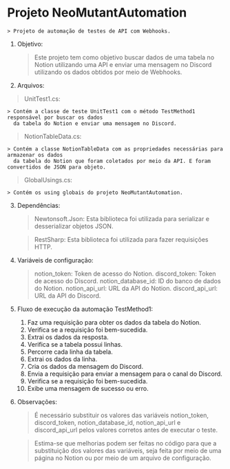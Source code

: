 # Projeto NeoMutantAutomation

	> Projeto de automação de testes de API com Webhooks.

1. Objetivo:

	> Este projeto tem como objetivo buscar dados de uma tabela no Notion utilizando uma API
	  e enviar uma mensagem no Discord utilizando os dados obtidos por meio de Webhooks.


2. Arquivos:

> UnitTest1.cs: 

	> Contém a classe de teste UnitTest1 com o método TestMethod1 responsável por buscar os dados 
	  da tabela do Notion e enviar uma mensagem no Discord.

> NotionTableData.cs: 

	> Contém a classe NotionTableData com as propriedades necessárias para armazenar os dados
	  da tabela do Notion que foram coletados por meio da API. E foram convertidos de JSON para objeto.

> GlobalUsings.cs:

	> Contém os using globais do projeto NeoMutantAutomation.

3. Dependências:

	> Newtonsoft.Json: 
	> Esta biblioteca foi utilizada para serializar e desserializar objetos JSON.

	> RestSharp: 
	> Esta biblioteca foi utilizada para fazer requisições HTTP.

4. Variáveis de configuração:

	> notion_token: Token de acesso do Notion.
	> discord_token: Token de acesso do Discord.
	> notion_database_id: ID do banco de dados do Notion.
	> notion_api_url: URL da API do Notion.
	> discord_api_url: URL da API do Discord.

5. Fluxo de execução da automação TestMethod1:

	1. Faz uma requisição para obter os dados da tabela do Notion.
	2. Verifica se a requisição foi bem-sucedida.
	3. Extrai os dados da resposta.
	4. Verifica se a tabela possui linhas.
	5. Percorre cada linha da tabela.
	6. Extrai os dados da linha.
	7. Cria os dados da mensagem do Discord.
	8. Envia a requisição para enviar a mensagem para o canal do Discord.
	9. Verifica se a requisição foi bem-sucedida.
	10. Exibe uma mensagem de sucesso ou erro.

6. Observações:

	> É necessário substituir os valores das variáveis notion_token, discord_token, 
	  notion_database_id, notion_api_url e discord_api_url pelos valores corretos antes de executar o teste.

	> Estima-se que melhorias podem ser feitas no código para que a substituição dos valores das 
	  variáveis, seja feita por meio de uma página no Notion ou por meio de um arquivo de configuração.
